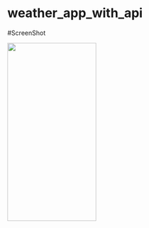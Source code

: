 # weather_app_with_api

#ScreenShot


<img src="https://user-images.githubusercontent.com/98202630/252381700-221c104a-9d3e-475b-a529-4a8cc3dbb443.png" width="200" height="400" />
